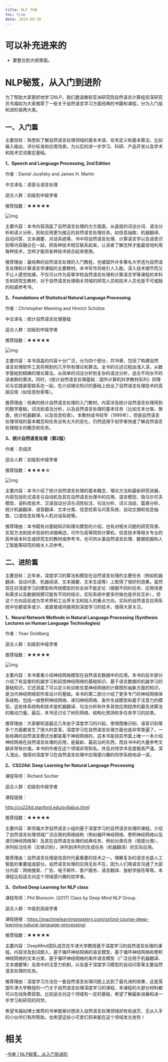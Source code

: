 ```yaml
---
title: NLP 书单
toc: true
date: 2019-09-30
---
```

# 可以补充进来的

- 要整合到大纲里面。


# NLP秘笈，从入门到进阶



为了帮助大家更好地学习NLP，我们邀请微软亚洲研究院自然语言计算组资深研究员韦福如为大家推荐了一些关于自然语言学习方面经典的书籍和课程，分为入门级和进阶级两大类。

## 一、入门篇

主要目标：熟悉和了解自然语言处理领域的基本术语、任务定义和基本算法，比如输入输出、评价标准和应用场景。为以后的进一步学习、科研、产品开发以及学术和技术交流奠定基础。

**1、Speech and Language Processing, 2nd Edition**

作者：Daniel Jurafsky and James H. Martin

中文译名：语音与语言处理

适合人群：初级到中级学者

推荐指数：★★★★★

![img](https://www.msra.cn/wp-content/uploads/2017/12/book-recommendation-nlp-20171220-1.jpg)

主要内容：本书内容涵盖了自然语言处理的方方面面，从底层的词法分词、语法分析和语义分析，到和应用更为接近的自然语言处理任务，如信息抽取、机器翻译、自动问答、文本摘要、对话系统等。书中将自然语言处理、计算语言学以及语音识别等内容融合在一起，把各种技术相互联系起来，让读者了解怎样才能最佳地利用每种技术，怎样才能将各种技术结合起来使用。

推荐理由：最经典的自然语言处理的入门教程，也被国外许多著名大学选为自然语言处理和计算语言学课程的主要教材。本书写作风格引人入胜，深入技术细节而又不让人感觉枯燥，不仅可以作为高等学校自然语言处理和计算语言学等课程的本科生和研究生教材，对于自然语言处理相关领域的研究人员和技术人员也是不可或缺的权威参考书。

**2、Foundations of Statistical Natural Language Processing**

作者：Christopher Manning and Hinrich Schütze

中文译名：统计自然语言处理基础

适合人群：初级到中级学者

推荐指数：★★★★★

![img](https://www.msra.cn/wp-content/uploads/2017/12/book-recommendation-nlp-20171220-2.jpg)

主要内容：本书涵盖的内容十分广泛，分为四个部分，共16章，包括了构建自然语言处理软件工具将用到的几乎所有理论和算法。全书的论述过程由浅入深，从数学基础到精确的理论算法，从简单的词法分析到复杂的语法分析，适合不同水平的读者群的需求。同时，《统计自然语言处理基础：国外计算机科学教材系列》将理论与实践紧密联系在一起，在介绍理论知识的基础上给出了自然语言处理技术的高层应用（如信息检索等）。

推荐理由：经典的统计自然语言处理的入门教材。内容涉及统计自然语言处理用到的数学基础，词法到语法分析，以及自然语言处理的基本任务（比如文本分类、聚类，统计机器翻译，以及信息检索）。本教材成书较早（1999年），但是自然语言处理领域的基本概念和任务没有太大的变化，仍然适用于初学者快速了解自然语言处理相关的概念和任务。

**3、统计自然语言处理（第2版）**

作者：宗成庆

适合人群：初级到中级学者

推荐指数：★★★★☆

![img](https://www.msra.cn/wp-content/uploads/2017/12/book-recommendation-nlp-20171220-3.jpg)

主要内容：本书介绍了统计自然语言处理的基本概念、理论方法和最新研究进展，内容包括形式语言与自动机及其在自然语言处理中的应用、语言模型、隐马尔可夫模型、语料库技术、汉语自动分词与词性标注、句法分析、词义消歧、篇章分析、统计机器翻译、语音翻译、文本分类、信息检索与问答系统、自动文摘和信息抽取、口语信息处理与人机对话系统等。

推荐理由：本书既有对基础知识和理论模型的介绍，也有对相关问题的研究背景、实现方法和技术现状的详细阐述。可作为高等院校计算机、信息技术等相关专业的高年级本科生或研究生的教材或参考书，也可供从事自然语言处理、数据挖掘和人工智能等研究的相关人员参考。

## 二、进阶篇

主要目标：近年来，深度学习的算法和模型在自然语言处理的主要任务（例如机器翻译、自动问答、机器阅读、文本摘要、文本生成等）上取得了很好的效果。虽然现在对深度学习的模型和传统模型的优劣尚不能定论（根据不同的任务、应用场景和需求以及数据规模可能有不同的结论，实际系统中更多时候也是共存互补），但这个方向目前成为学术界和工业界关注和投入的重点方向，实际的自然语言应用系统中也都或多或少、或直接或间接用到深度学习的技术，值得大家关注。

**1、Neural Network Methods in Natural Language Processing (Synthesis Lectures on Human Language Technologies)**

作者：Yoav Goldberg

适合人群：初级到中级学者

推荐指数：★★★★★

![img](https://www.msra.cn/wp-content/uploads/2017/12/book-recommendation-nlp-20171220-4.jpg)

主要内容：本书着重介绍神经网络模型在自然语言数据中的应用。本书的前半部分介绍了有监督的机器学习和前馈神经网络的基础知识，基于语言数据的机器学习的基础知识。它还涵盖了可以定义和训练任意神经网络的计算图形抽象方面的知识，是当代神经网络软件库设计的基础。本书的第二部分介绍了更多专门的神经网络体系结构，包括一维卷积神经网络、递归神经网络、条件生成模型和基于注意力的模型。这些体系结构和技术是机器翻译、句法分析和许多其他应用程序的最先进算法的推动力量。最后，本书还讨论了树形网络，结构化预测和多任务学习的前景。

推荐理由：大家都知道最近几年由于深度学习的兴起，使得图像识别、语音识别等多个方面都发生了很大的变革。深度学习在自然语言处理方面也是非常普遍了，一些经典的自然语言模式也都是基于神经网络的，这本书是目前市面上唯一一本介绍神经网络在自然语言处理的应用，是最新、最前沿的东西，而且书中的大量参考文献非常有价值。本书的作者在这个领域非常知名，并且对待学术态度极其严谨。深入浅出，值得对深度学习在自然语言处理中应用感兴趣的同学系统地读一读。

**2、CS224d: Deep Learning for Natural Language Processing**

课程导师：Richard Socher

适合人群：初级到中级学者

课程链接：

http://cs224d.stanford.edu/syllabus.html

推荐指数：★★★★★

主要内容：斯坦福大学自然语言小组的基于深度学习的自然语言处理的课程。介绍了自然语言处理领域广泛应用的网络结构（例如循环神经网络、卷积神经网络以及递归神经网络等）及其在自然语言处理的经典任务，例如分类任务（情感分类），序列标注任务（实体识别），序列到序列的生成任务（机器翻译）的实际应用。

推荐理由：自然语言处理是信息时代最重要的技术之一。理解复杂的语言也是人工智能的重要组成部分。自然语言处理的应用无处不在，因为人们用语言沟通了大部分内容：网络搜索、广告、电子邮件、客户服务、语言翻译、放射学报告等等。本课程比较适合对这个领域感兴趣的初学者。

**3、Oxford Deep Learning for NLP class**

课程导师：Phil Blunsom. (2017) Class by Deep Mind NLP Group.

适合人群：中级到高级学者

课程链接：https://machinelearningmastery.com/oxford-course-deep-learning-natural-language-processing/

推荐指数：★★★★★

主要内容：DeepMind团队成员在牛津大学教授基于深度学习的自然语言处理的课程。内容涉及到词嵌入，基于循环神经网络的语言模型，基于循环神经网络和卷积神经网络的文本分类，基于循环神经网络的条件语言模型（广泛应用于机器翻译、文本摘要等）及其中的注意力机制，以及基于深度学习模型的自动问答等主要自然语言处理的任务。

推荐理由：深度学习方法在一套自然语言处理问题上达到了最先进的效果，这是英国牛津大学教授的一门关于自然语言处理深度学习的课程，本课程的大部分材料都可以在线免费获取。比较适合对这个领域有一定的基础，希望了解最新进展和进一步学习和研究的同学。

希望韦福如博士推荐的书单能够对想进入自然语言处理领域却有些迷茫、无从入手的小伙伴们有所帮助，也希望这些小可爱们将来能在这个领域发光发热！

# 相关

-[书单 | NLP秘笈，从入门到进阶](https://www.msra.cn/zh-cn/news/features/book-recommendation-nlp-20171220)
